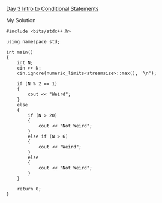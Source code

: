 [Day 3 Intro to Conditional Statements](https://www.hackerrank.com/challenges/30-conditional-statements/problem)

My Solution

```
#include <bits/stdc++.h>

using namespace std;

int main()
{
    int N;
    cin >> N;
    cin.ignore(numeric_limits<streamsize>::max(), '\n');

    if (N % 2 == 1)
    {
        cout << "Weird";
    }
    else
    {
        if (N > 20)
        {
            cout << "Not Weird";
        }
        else if (N > 6)
        {
            cout << "Weird";
        }
        else
        {
            cout << "Not Weird";
        }
    }

    return 0;
}

```